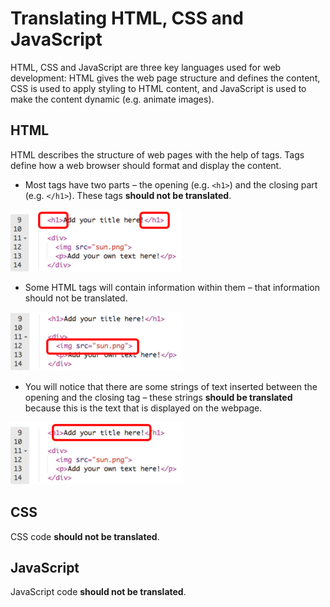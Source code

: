 # Translating HTML, CSS and JavaScript

HTML, CSS and JavaScript are three key languages used for web development: HTML gives the web page structure and defines the content, CSS is used to apply styling to HTML content, and JavaScript is used to make the content dynamic (e.g. animate images). 

## HTML

HTML describes the structure of web pages with the help of tags. Tags define how a web browser should format and display the content. 

- Most tags have two parts – the opening (e.g. `<h1>`) and the closing part (e.g. `</h1>`). These tags **should not be translated**.

![screenshot](images/HTML_tags.png)

- Some HTML tags will contain information within them – that information should not be translated.

![screenshot](images/HTML_tags_info.png)

- You will notice that there are some strings of text inserted between the opening and the closing tag – these strings **should be translated** because this is the text that is displayed on the webpage.

![screenshot](images/HTML_tags_trans.png)

## CSS

CSS code **should not be translated**.

## JavaScript

JavaScript code **should not be translated**.

